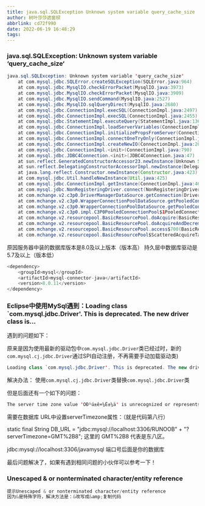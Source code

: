 ```yaml
---
title: java.sql.SQLException Unknown system variable query_cache_size
author: 树叶莎莎遮窗棂
abbrlink: cd72f990
date: 2022-06-19 16:48:29
tags:
---
```

###  java.sql.SQLException: Unknown system variable ‘query_cache_size‘

<!-- more -->


```java
java.sql.SQLException: Unknown system variable 'query_cache_size'
	at com.mysql.jdbc.SQLError.createSQLException(SQLError.java:964)
	at com.mysql.jdbc.MysqlIO.checkErrorPacket(MysqlIO.java:3973)
	at com.mysql.jdbc.MysqlIO.checkErrorPacket(MysqlIO.java:3909)
	at com.mysql.jdbc.MysqlIO.sendCommand(MysqlIO.java:2527)
	at com.mysql.jdbc.MysqlIO.sqlQueryDirect(MysqlIO.java:2680)
	at com.mysql.jdbc.ConnectionImpl.execSQL(ConnectionImpl.java:2497)
	at com.mysql.jdbc.ConnectionImpl.execSQL(ConnectionImpl.java:2455)
	at com.mysql.jdbc.StatementImpl.executeQuery(StatementImpl.java:1369)
	at com.mysql.jdbc.ConnectionImpl.loadServerVariables(ConnectionImpl.java:3777)
	at com.mysql.jdbc.ConnectionImpl.initializePropsFromServer(ConnectionImpl.java:3240)
	at com.mysql.jdbc.ConnectionImpl.connectOneTryOnly(ConnectionImpl.java:2249)
	at com.mysql.jdbc.ConnectionImpl.createNewIO(ConnectionImpl.java:2035)
	at com.mysql.jdbc.ConnectionImpl.<init>(ConnectionImpl.java:790)
	at com.mysql.jdbc.JDBC4Connection.<init>(JDBC4Connection.java:47)
	at sun.reflect.GeneratedConstructorAccessor23.newInstance(Unknown Source)
	at sun.reflect.DelegatingConstructorAccessorImpl.newInstance(DelegatingConstructorAccessorImpl.java:45)
	at java.lang.reflect.Constructor.newInstance(Constructor.java:423)
	at com.mysql.jdbc.Util.handleNewInstance(Util.java:425)
	at com.mysql.jdbc.ConnectionImpl.getInstance(ConnectionImpl.java:400)
	at com.mysql.jdbc.NonRegisteringDriver.connect(NonRegisteringDriver.java:330)
	at com.mchange.v2.c3p0.DriverManagerDataSource.getConnection(DriverManagerDataSource.java:175)
	at com.mchange.v2.c3p0.WrapperConnectionPoolDataSource.getPooledConnection(WrapperConnectionPoolDataSource.java:220)
	at com.mchange.v2.c3p0.WrapperConnectionPoolDataSource.getPooledConnection(WrapperConnectionPoolDataSource.java:206)
	at com.mchange.v2.c3p0.impl.C3P0PooledConnectionPool$1PooledConnectionResourcePoolManager.acquireResource(C3P0PooledConnectionPool.java:203)
	at com.mchange.v2.resourcepool.BasicResourcePool.doAcquire(BasicResourcePool.java:1138)
	at com.mchange.v2.resourcepool.BasicResourcePool.doAcquireAndDecrementPendingAcquiresWithinLockOnSuccess(BasicResourcePool.java:1125)
	at com.mchange.v2.resourcepool.BasicResourcePool.access$700(BasicResourcePool.java:44)
	at com.mchange.v2.resourcepool.BasicResourcePool$ScatteredAcquireTask.run(BasicResourcePool.java:1870)
```

原因服务器中装的数据库版本是8.0及以上版本（版本高）
持久层中数据库驱动是5.7及以上（版本低）

```java
<dependency>
    <groupId>mysql</groupId>
    <artifactId>mysql-connector-java</artifactId>
	<version>8.0.11</version>
</dependency>
```



###  Eclipse中使用MySql遇到：Loading class `com.mysql.jdbc.Driver'. This is deprecated. The new driver class is...



遇到的问题如下：

原来是因为使用最新的驱动包中```com.mysql.jdbc.Driver```类已经过时，新的```com.mysql.cj.jdbc.Driver```通过SPI自动注册，不再需要手动加载驱动类)

```java
Loading class `com.mysql.jdbc.Driver'. This is deprecated. The new driver class is `com.mysql.cj.jdbc.Driver'. The driver is automatically registered via the SPI and manual loading of the driver class is generally unnecessary.
```

解决办法： 使用```com.mysql.cj.jdbc.Driver```类替换```com.mysql.jdbc.Driver```类

但是后面还有一个如下的问题：

```java
The server time zone value 'ÖÐ¹ú±ê×¼Ê±¼ä' is unrecognized or represents more than one time zone. You must configure either the server or JDBC driver (via the serverTimezone configuration property) to use a more specifc time zone value if you want to utilize time zone support.
```

需要在数据库 URL中设置serverTimezone属性：（就是代码第八行）

static final String DB_URL = "jdbc:mysql://localhost:3306/RUNOOB" + "?serverTimezone=GMT%2B8"; 这里的 GMT%2B8 代表是东八区。

jdbc:mysql://localhost:3306/javamysql 端口号后面是你的数据库

最后问题解决了，如果有遇到相同问题的小伙伴可以参考一下！



### Unescaped & or nonterminated character/entity reference

```java
提示Unescaped & or nonterminated character/entity reference
因为&是特殊字符，解决方法是：&改写成&amp;复制代码
```

